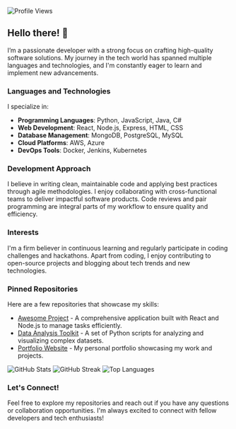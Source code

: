 ![Profile Views](https://komarev.com/ghpvc/?username=asdisasgeirs796)

## Hello there! 👋

I’m a passionate developer with a strong focus on crafting high-quality software solutions. My journey in the tech world has spanned multiple languages and technologies, and I'm constantly eager to learn and implement new advancements.

### Languages and Technologies

I specialize in:

- **Programming Languages**: Python, JavaScript, Java, C#
- **Web Development**: React, Node.js, Express, HTML, CSS
- **Database Management**: MongoDB, PostgreSQL, MySQL
- **Cloud Platforms**: AWS, Azure
- **DevOps Tools**: Docker, Jenkins, Kubernetes

### Development Approach

I believe in writing clean, maintainable code and applying best practices through agile methodologies. I enjoy collaborating with cross-functional teams to deliver impactful software products. Code reviews and pair programming are integral parts of my workflow to ensure quality and efficiency.

### Interests

I'm a firm believer in continuous learning and regularly participate in coding challenges and hackathons. Apart from coding, I enjoy contributing to open-source projects and blogging about tech trends and new technologies.

### Pinned Repositories

Here are a few repositories that showcase my skills:

- [Awesome Project](https://github.com/asdisasgeirs796/awesome-project) - A comprehensive application built with React and Node.js to manage tasks efficiently.
- [Data Analysis Toolkit](https://github.com/asdisasgeirs796/data-analysis-toolkit) - A set of Python scripts for analyzing and visualizing complex datasets.
- [Portfolio Website](https://github.com/asdisasgeirs796/portfolio-website) - My personal portfolio showcasing my work and projects.

![GitHub Stats](https://github-readme-stats.vercel.app/api?username=asdisasgeirs796&show_icons=true&theme=radical)
![GitHub Streak](https://streak-stats.demolab.com/?user=asdisasgeirs796&theme=radical)
![Top Languages](https://github-readme-stats.vercel.app/api/top-langs/?username=asdisasgeirs796&theme=radical)

### Let's Connect!

Feel free to explore my repositories and reach out if you have any questions or collaboration opportunities. I'm always excited to connect with fellow developers and tech enthusiasts!
